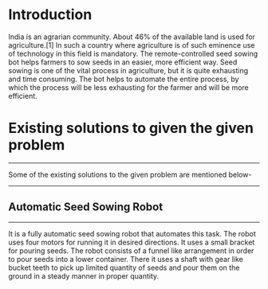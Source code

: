 #  **Introduction**

India is an agrarian community. About 46% of the available land is used for agriculture.[1] In such a country where agriculture is of such eminence use of technology in this field is mandatory. The remote-controlled seed sowing bot helps farmers to sow seeds in an easier, more efficient way. Seed sowing is one of the vital process in agriculture, but it is quite exhausting and time consuming. The bot helps to automate the entire process, by which the process will be less exhausting for the farmer and will be more efficient.


# **Existing solutions to given the given problem**

***
Some of the existing solutions to the given problem are mentioned below-

***
## **Automatic Seed Sowing Robot**

***
It is a fully automatic seed sowing robot that automates this task. The robot uses four motors for running it in desired directions. It uses a small bracket for pouring seeds. The robot consists of a funnel like arrangement in order to pour seeds into a lower container. There it uses a shaft with gear like bucket teeth to pick up limited quantity of seeds and pour them on the ground in a steady manner in proper quantity. 

